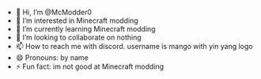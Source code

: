 - 👋 Hi, I’m @McModder0
- 👀 I’m interested in Minecraft modding
- 🌱 I’m currently learning Minecraft modding
- 💞️ I’m looking to collaborate on nothing
- 📫 How to reach me with discord. username is mango with yin yang logo
- 😄 Pronouns: by name
- ⚡ Fun fact: im not good at Minecraft modding

<!---
McModder0/McModder0 is a ✨ special ✨ repository because its `README.md` (this file) appears on your GitHub profile.
You can click the Preview link to take a look at your changes.
--->
